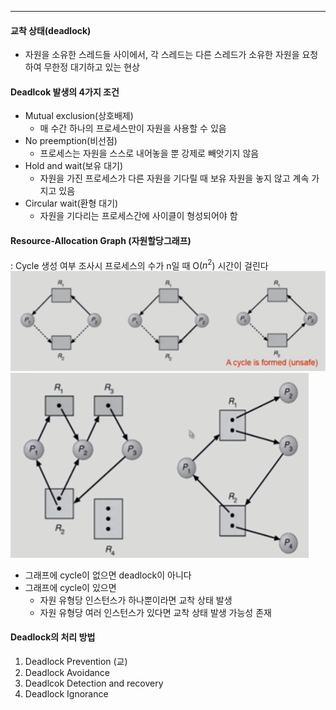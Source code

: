 
---
#### 교착 상태(deadlock)
- 자원을 소유한 스레드들 사이에서, 각 스레드는 다른 스레드가 소유한 자원을 요청하여 무한정 대기하고 있는 현상
#### Deadlcok 발생의 4가지 조건
- Mutual exclusion(상호배제)
	- 매 수간 하나의 프로세스만이 자원을 사용할 수 있음
- No preemption(비선점)
	- 프로세스는 자원을 스스로 내어놓을 뿐 강제로 빼앗기지 않음
- Hold and wait(보유 대기)
	- 자원을 가진 프로세스가 다른 자원을 기다릴 때 보유 자원을 놓지 않고 계속 가지고 있음
- Circular wait(환형 대기)
	- 자원을 기다리는 프로세스간에 사이클이 형성되어야 함
#### Resource-Allocation Graph (자원할당그래프)
: Cycle 생성 여부 조사시 프로세스의 수가 n일 때 O($n^2$) 시간이 걸린다
![](../../../../image/Pasted%20image%2020241207110924.png)
![](../../../../image/Pasted%20image%2020241207105219.png)
- 그래프에 cycle이 없으면 deadlock이 아니다
- 그래프에 cycle이 있으면
	- 자원 유형당 인스턴스가 하나뿐이라면 교착 상태 발생
	- 자원 유형당 여러 인스턴스가 있다면 교착 상태 발생 가능성 존재
#### Deadlock의 처리 방법
1. Deadlock Prevention (교)
2. Deadlock Avoidance
3. Deadlcok Detection and recovery
4. Deadlock Ignorance